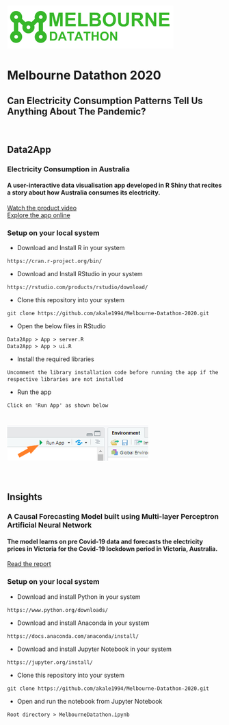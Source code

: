 #

# ![screenshot](screenshots/MelbourneDatathon2020_logo.png)<br>

# Melbourne Datathon 2020
## Can Electricity Consumption Patterns Tell Us Anything About The Pandemic?
<br>

## Data2App
### **Electricity Consumption in Australia**
#### A user-interactive data visualisation app developed in R Shiny that recites a story about how Australia consumes its electricity.

[Watch the product video](https://youtu.be/YY6TvY4pZu0)<br>
[Explore the app online](https://abhilash-kale.shinyapps.io/electricity-consumption-in-australia/)

### Setup on your local system

* Download and Install R in your system
```
https://cran.r-project.org/bin/
```
* Download and Install RStudio in your system
```
https://rstudio.com/products/rstudio/download/
```
* Clone this repository into your system
```
git clone https://github.com/akale1994/Melbourne-Datathon-2020.git
```
* Open the below files in RStudio
```
Data2App > App > server.R
Data2App > App > ui.R
```
* Install the required libraries
```
Uncomment the library installation code before running the app if the respective libraries are not installed
```
* Run the app
```
Click on 'Run App' as shown below
```
# ![screenshot](screenshots/ss_runApp.PNG)<br>

<br>

## Insights
### **A Causal Forecasting Model built using Multi-layer Perceptron Artificial Neural Network** <br>
#### The model learns on pre Covid-19 data and forecasts the electricity prices in Victoria for the Covid-19 lockdown period in Victoria, Australia.

[Read the report](https://github.com/akale1994/Melbourne-Datathon-2020/blob/main/report/Report_MelbourneDatathon.pdf)

### Setup on your local system

* Download and install Python in your system
```
https://www.python.org/downloads/
```
* Download and install Anaconda in your system
```
https://docs.anaconda.com/anaconda/install/
```
* Download and install Jupyter Notebook in your system
```
https://jupyter.org/install/
```
* Clone this repository into your system
```
git clone https://github.com/akale1994/Melbourne-Datathon-2020.git
```
* Open and run the notebook from Jupyter Notebook
```
Root directory > MelbourneDatathon.ipynb
```
